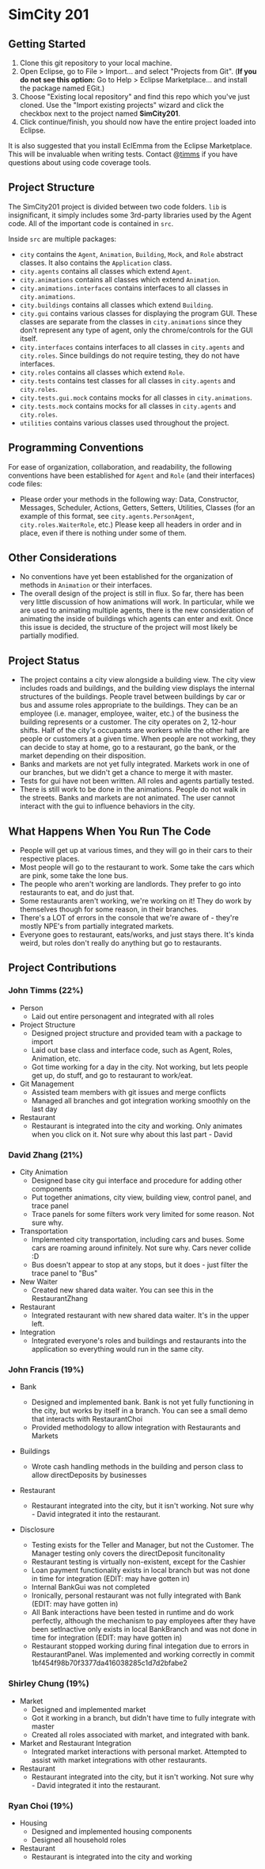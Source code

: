 SimCity 201
===========

## Getting Started

1. Clone this git repository to your local machine.
2. Open Eclipse, go to File > Import... and select "Projects from Git". (**If you do not see this option:** Go to Help > Eclipse Marketplace... and install the package named EGit.) 
3. Choose "Existing local repository" and find this repo which you've just cloned. Use the "Import existing projects" wizard and click the checkbox next to the project named **SimCity201**.
4. Click continue/finish, you should now have the entire project loaded into Eclipse.

It is also suggested that you install EclEmma from the Eclipse Marketplace. This will be invaluable when writing tests. Contact @[timms](https://github.com/timms) if you have questions about using code coverage tools.

## Project Structure 

The SimCity201 project is divided between two code folders. `lib` is insignificant, it simply includes some 3rd-party libraries used by the Agent code. All of the important code is contained in `src`.

Inside `src` are multiple packages:

* `city` contains the `Agent`, `Animation`, `Building`, `Mock`, and `Role` abstract classes. It also contains the `Application` class.
* `city.agents` contains all classes which extend `Agent`.
* `city.animations` contains all classes which extend `Animation`.
* `city.animations.interfaces` contains interfaces to all classes in `city.animations`.
* `city.buildings` contains all classes which extend `Building`.
* `city.gui` contains various classes for displaying the program GUI. These classes are separate from the classes in `city.animations` since they don't represent any type of agent, only the chrome/controls for the GUI itself.
* `city.interfaces` contains interfaces to all classes in `city.agents` and `city.roles`. Since buildings do not require testing, they do not have interfaces.
* `city.roles` contains all classes which extend `Role`.
* `city.tests` contains test classes for all classes in `city.agents` and `city.roles`.
* `city.tests.gui.mock` contains mocks for all classes in `city.animations`.
* `city.tests.mock` contains mocks for all classes in `city.agents` and `city.roles`.
* `utilities` contains various classes used throughout the project.

## Programming Conventions

For ease of organization, collaboration, and readability, the following conventions have been established for `Agent` and `Role` (and their interfaces) code files:

* Please order your methods in the following way: Data, Constructor, Messages, Scheduler, Actions, Getters, Setters, Utilities, Classes (for an example of this format, see `city.agents.PersonAgent`, `city.roles.WaiterRole`, etc.) Please keep all headers in order and in place, even if there is nothing under some of them.

## Other Considerations

* No conventions have yet been established for the organization of methods in `Animation` or their interfaces.
* The overall design of the project is still in flux. So far, there has been very little discussion of how animations will work. In particular, while we are used to animating multiple agents, there is the new consideration of animating the inside of buildings which agents can enter and exit. Once this issue is decided, the structure of the project will most likely be partially modified.


## Project Status
 - The project contains a city view alongside a building view. The city view includes roads and buildings, and the building view displays the internal structures of the buildings. People travel between buildings by car or bus and assume roles appropriate to the buildings. They can be an employee (i.e. manager, employee, waiter, etc.) of the business the building represents or a customer. The city operates on 2, 12-hour shifts. Half of the city's occupants are workers while the other half are people or customers at a given time. When people are not working, they can decide to stay at home, go to a restaurant, go the bank, or the market depending on their disposition.
 - Banks and markets are not yet fully integrated. Markets work in one of our branches, but we didn't get a chance to merge it with master.
 - Tests for gui have not been written. All roles and agents partially tested.
 - There is still work to be done in the animations. People do not walk in the streets. Banks and markets are not animated. The user cannot interact with the gui to influence behaviors in the city.

## What Happens When You Run The Code
 - People will get up at various times, and they will go in their cars to their respective places.
 - Most people will go to the restaurant to work. Some take the cars which are pink, some take the lone bus.
 - The people who aren't working are landlords. They prefer to go into restaurants to eat, and do just that.
 - Some restaurants aren't working, we're working on it! They do work by themselves though for some reason, in their branches.
 - There's a LOT of errors in the console that we're aware of - they're mostly NPE's from partially integrated markets.
 - Everyone goes to restaurant, eats/works, and just stays there. It's kinda weird, but roles don't really do anything but go to restaurants.

## Project Contributions
### John Timms (22%)
* Person 
  - Laid out entire personagent and integrated with all roles
* Project Structure
  - Designed project structure and provided team with a package to import
  - Laid out base class and interface code, such as Agent, Roles, Animation, etc.
  - Got time working for a day in the city. Not working, but lets people get up, do stuff, and go to restaurant to work/eat.
* Git Management
  - Assisted team members with git issues and merge conflicts
  - Managed all branches and got integration working smoothly on the last day
* Restaurant
  - Restaurant is integrated into the city and working. Only animates when you click on it. Not sure why about this last part - David
 
### David Zhang (21%)
* City Animation
  - Designed base city gui interface and procedure for adding other components
  - Put together animations, city view, building view, control panel, and trace panel
  - Trace panels for some filters work very limited for some reason. Not sure why.
* Transportation
  - Implemented city transportation, including cars and buses. Some cars are roaming around infinitely. Not sure why. Cars never collide :D
  - Bus doesn't appear to stop at any stops, but it does - just filter the trace panel to "Bus"
* New Waiter
  - Created new shared data waiter. You can see this in the RestaurantZhang
* Restaurant
  - Integrated restaurant with new shared data waiter. It's in the upper left.
* Integration
  - Integrated everyone's roles and buildings and restaurants into the application so everything would run in the same city.

### John Francis (19%)
* Bank
  - Designed and implemented bank. Bank is not yet fully functioning in the city, but works by itself in a branch. You can see a small demo that interacts with RestaurantChoi
  - Provided methodology to allow integration with Restaurants and Markets
* Buildings
  - Wrote cash handling methods in the building and person class to allow directDeposits by businesses
* Restaurant
  - Restaurant integrated into the city, but it isn't working. Not sure why - David integrated it into the restaurant. 

* Disclosure
  - Testing exists for the Teller and Manager, but not the Customer. The Manager testing only covers the directDeposit funcitonality
  - Restaurant testing is virtually non-existent, except for the Cashier
  - Loan payment functionality exists in local branch but was not done in time for integration (EDIT: may have gotten in)
  - Internal BankGui was not completed
  - Ironically, personal restaurant was not fully integrated with Bank (EDIT: may have gotten in)
  - All Bank interactions have been tested in runtime and do work perfectly, although the mechanism to pay employees after they have been setInactive only exists in local BankBranch and was not done in time for integration (EDIT: may have gotten in)
  - Restaurant stopped working during final integation due to errors in RestaurantPanel. Was implemented and working correctly in commit 1bf454f98b70f3377da416038285c1d7d2bfabe2

### Shirley Chung (19%)
* Market
  - Designed and implemented market
  - Got it working in a branch, but didn't have time to fully integrate with master
  - Created all roles associated with market, and integrated with bank.
* Market and Restaurant Integration
  - Integrated market interactions with personal market. Attempted to assist with market integrations with other restaurants.
* Restaurant
  - Restaurant integrated into the city, but it isn't working. Not sure why - David integrated it into the restaurant. 

### Ryan Choi (19%)
* Housing
  - Designed and implemented housing components
  - Designed all household roles
* Restaurant
  - Restaurant is integrated into the city and working
